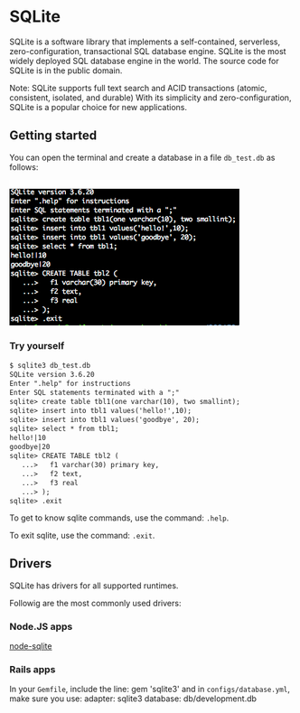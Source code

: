 # SQLite

SQLite is a software library that implements a self-contained, serverless, zero-configuration, transactional SQL database engine. SQLite is the most widely deployed SQL database engine in the world. The source code for SQLite is in the public domain.

Note: SQLite supports full text search and ACID transactions (atomic, consistent, isolated, and durable)
With its simplicity and zero-configuration, SQLite is a popular choice for new applications.

## Getting started

You can open the terminal and create a database in a file `db_test.db` as follows:

![Screenshot of creating a simple sqlite db](./resources/images/sqlite3_simple_db.png)

### Try yourself

```no-highlight
$ sqlite3 db_test.db
SQLite version 3.6.20
Enter ".help" for instructions
Enter SQL statements terminated with a ";"
sqlite> create table tbl1(one varchar(10), two smallint);
sqlite> insert into tbl1 values('hello!',10);
sqlite> insert into tbl1 values('goodbye', 20);
sqlite> select * from tbl1;
hello!|10
goodbye|20
sqlite> CREATE TABLE tbl2 (
   ...>   f1 varchar(30) primary key,
   ...>   f2 text,
   ...>   f3 real
   ...> );
sqlite> .exit
```

To get to know sqlite commands, use the command: `.help`.

To exit sqlite, use the command: `.exit`.

## Drivers
SQLite has drivers for all supported runtimes.

Followig are the most commonly used drivers:

### Node.JS apps

[node-sqlite](https://github.com/orlandov/node-sqlite)

### Rails apps

In your `Gemfile`, include the line:
    gem 'sqlite3'
and in `configs/database.yml`, make sure you use:
    adapter: sqlite3
    database: db/development.db